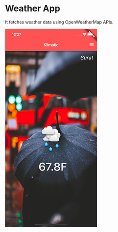 # Weather App

It fetches weather data using OpenWeatherMap APIs.

![Alt text](/images/screenshot.png?raw=true "Screenshot")
